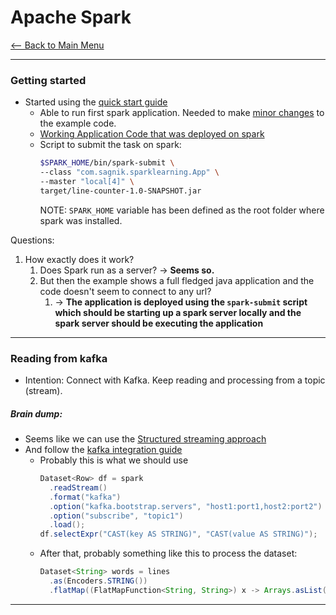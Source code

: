 # Apache Spark

[<-- Back to Main Menu](../README.md)

---
### Getting started

- Started using the [quick start guide](https://spark.apache.org/docs/latest/quick-start.html)
    - Able to run first spark application. Needed to make [minor changes](https://github.com/sagnikbanerjeesb/spark-learning-line-counter/blob/f69925313488e71cf4d97dee49133d7e69d3bda4/src/main/java/com/sagnik/sparklearning/App.java) to the example code.
    - [Working Application Code that was deployed on spark](https://github.com/sagnikbanerjeesb/spark-learning-line-counter/commit/f69925313488e71cf4d97dee49133d7e69d3bda4)
    - Script to submit the task on spark:
      ```bash
      $SPARK_HOME/bin/spark-submit \
      --class "com.sagnik.sparklearning.App" \
      --master "local[4]" \
      target/line-counter-1.0-SNAPSHOT.jar
      ```
      NOTE: `SPARK_HOME` variable has been defined as the root folder where spark was installed.

Questions:
1. How exactly does it work?
    1. Does Spark run as a server? -> **Seems so.**
    1. But then the example shows a full fledged java application and the code doesn't seem to connect to any url?
        1. -> **The application is deployed using the `spark-submit` script which should be starting up a spark server locally and the spark server should be executing the application**
    
---

### Reading from kafka

- Intention: Connect with Kafka. Keep reading and processing from a topic (stream).
##### Brain dump:
- Seems like we can use the [Structured streaming approach](https://spark.apache.org/docs/latest/structured-streaming-programming-guide.html)
- And follow the [kafka integration guide](https://spark.apache.org/docs/latest/structured-streaming-kafka-integration.html)
    - Probably this is what we should use
      ```java
      Dataset<Row> df = spark
        .readStream()
        .format("kafka")
        .option("kafka.bootstrap.servers", "host1:port1,host2:port2")
        .option("subscribe", "topic1")
        .load();
      df.selectExpr("CAST(key AS STRING)", "CAST(value AS STRING)");
      ```
    - After that, probably something like this to process the dataset:
      ```java
      Dataset<String> words = lines
        .as(Encoders.STRING())
        .flatMap((FlatMapFunction<String, String>) x -> Arrays.asList(x.split(" ")).iterator(), Encoders.STRING());
      ```
---